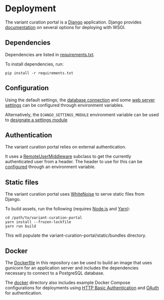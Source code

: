 # Deployment

The variant curation portal is a [Django](https://www.djangoproject.com/) application.
Django provides [documentation](https://docs.djangoproject.com/en/2.2/howto/deployment/)
on several options for deploying with WSGI.

## Dependencies

Dependencies are listed in [requirements.txt](../requirements.txt).

To install dependencies, run:

```
pip install -r requirements.txt
```

## Configuration

Using the default settings, the [database connection](./configuration.md#database-settings)
and some [web server settings](./configuration.md#web-server-settings) can be configured
through environment variables.

Alternatively, the `DJANGO_SETTINGS_MODULE` environment variable can be used to
[designate a settings module](https://docs.djangoproject.com/en/2.2/topics/settings/#designating-the-settings)

## Authentication

The variant curation portal relies on external authentication.

It uses a [RemoteUserMiddleware](https://docs.djangoproject.com/en/2.2/howto/auth-remote-user/)
subclass to get the currently authenticated user from a header. The header to use for this can
be [configured](./configuration.md#authentication-settings) through an environment variable.

## Static files

The variant curation portal uses [WhiteNoise](https://pypi.org/project/whitenoise/) to serve
static files from Django.

To build assets, run the following (requires [Node.js](https://nodejs.org/) and [Yarn](https://yarnpkg.com/)):

```
cd /path/to/variant-curation-portal
yarn install --frozen-lockfile
yarn run build
```

This will populate the variant-curation-portal/static/bundles directory.

## Docker

The [Dockerfile](../Dockerfile) in this repository can be used to build an image that uses
gunicorn for an application server and includes the dependencies necessary to connect to a
PostgreSQL database.

The [docker](../docker) directory also includes example Docker Compose configurations for
deployments using [HTTP Basic Authentication](../docker/nginx-basic-auth) and
[OAuth](../docker/oauth-proxy) for authentication.
